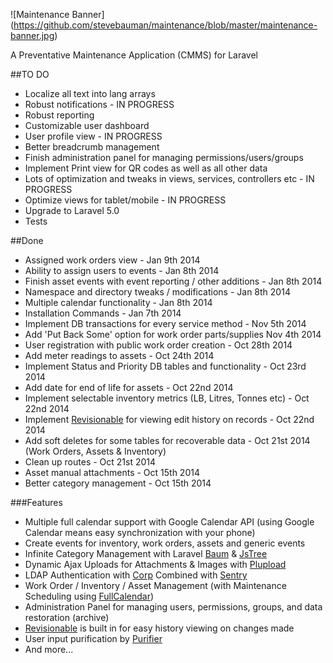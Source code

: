 ![Maintenance Banner]
(https://github.com/stevebauman/maintenance/blob/master/maintenance-banner.jpg)

A Preventative Maintenance Application (CMMS) for Laravel

##TO DO
* Localize all text into lang arrays
* Robust notifications - IN PROGRESS
* Robust reporting
* Customizable user dashboard
* User profile view - IN PROGRESS
* Better breadcrumb management
* Finish administration panel for managing permissions/users/groups
* Implement Print view for QR codes as well as all other data
* Lots of optimization and tweaks in views, services, controllers etc - IN PROGRESS
* Optimize views for tablet/mobile - IN PROGRESS
* Upgrade to Laravel 5.0
* Tests

##Done
* Assigned work orders view - Jan 9th 2014
* Ability to assign users to events - Jan 8th 2014
* Finish asset events with event reporting / other additions - Jan 8th 2014
* Namespace and directory tweaks / modifications - Jan 8th 2014
* Multiple calendar functionality - Jan 8th 2014
* Installation Commands - Jan 7th 2014
* Implement DB transactions for every service method - Nov 5th 2014
* Add 'Put Back Some' option for work order parts/supplies Nov 4th 2014
* User registration with public work order creation - Oct 28th 2014
* Add meter readings to assets - Oct 24th 2014
* Implement Status and Priority DB tables and functionality - Oct 23rd 2014
* Add date for end of life for assets - Oct 22nd 2014
* Implement selectable inventory metrics (LB, Litres, Tonnes etc) - Oct 22nd 2014
* Implement [Revisionable](https://github.com/VentureCraft/revisionable) for viewing edit history on records - Oct 22nd 2014
* Add soft deletes for some tables for recoverable data - Oct 21st 2014 (Work Orders, Assets & Inventory)
* Clean up routes - Oct 21st 2014
* Asset manual attachments - Oct 15th 2014
* Better category management - Oct 15th 2014

###Features
* Multiple full calendar support with Google Calendar API (using Google Calendar means easy synchronization with your phone)
* Create events for inventory, work orders, assets and generic events
* Infinite Category Management with Laravel [Baum](https://github.com/etrepat/baum) & [JsTree](https://github.com/vakata/jstree)
* Dynamic Ajax Uploads for Attachments & Images with [Plupload](https://github.com/jildertmiedema/laravel-plupload)
* LDAP Authentication with [Corp](https://github.com/stevebauman/Corp) Combined with [Sentry](https://github.com/cartalyst/sentry)
* Work Order / Inventory / Asset Management (with Maintenance Scheduling using [FullCalendar](https://github.com/arshaw/fullcalendar))
* Administration Panel for managing users, permissions, groups, and data restoration (archive)
* [Revisionable](https://github.com/VentureCraft/revisionable) is built in for easy history viewing on changes made
* User input purification by [Purifier](https://github.com/mewebstudio/Purifier)
* And more...